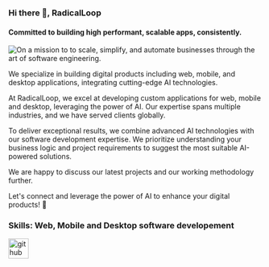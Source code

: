### Hi there 👋, RadicalLoop 
#### Committed to building high performant, scalable apps, consistently. 
![On a mission to to scale, simplify, and automate businesses through the art of software engineering.](https://pbs.twimg.com/profile_banners/756203505543634945/1671096132/1500x500)

We specialize in building digital products including web, mobile, and desktop applications, integrating cutting-edge AI technologies.

At RadicalLoop, we excel at developing custom applications for web, mobile and desktop, leveraging the power of AI. Our expertise spans multiple industries, and we have served clients globally.

To deliver exceptional results, we combine advanced AI technologies with our software development expertise. We prioritize understanding your business logic and project requirements to suggest the most suitable AI-powered solutions. 

We are happy to discuss our latest projects and our working methodology further.

Let's connect and leverage the power of AI to enhance your digital products! 🌱

### Skills: Web, Mobile and Desktop software developement

[<img src='https://cdn.jsdelivr.net/npm/simple-icons@3.0.1/icons/github.svg' alt='github' height='40'>](https://github.com/radicalloop)  

